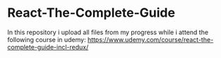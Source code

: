 # React-The-Complete-Guide

In this repository i upload all files from my progress while i attend the following course in udemy: https://www.udemy.com/course/react-the-complete-guide-incl-redux/
